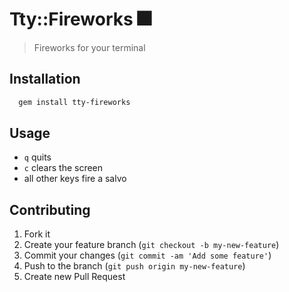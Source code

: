 # Tty::Fireworks :fireworks:
> Fireworks for your terminal


## Installation
```bash
  gem install tty-fireworks
````

## Usage
 - `q` quits
 - `c` clears the screen
 - all other keys fire a salvo

## Contributing

1. Fork it
2. Create your feature branch (`git checkout -b my-new-feature`)
3. Commit your changes (`git commit -am 'Add some feature'`)
4. Push to the branch (`git push origin my-new-feature`)
5. Create new Pull Request
